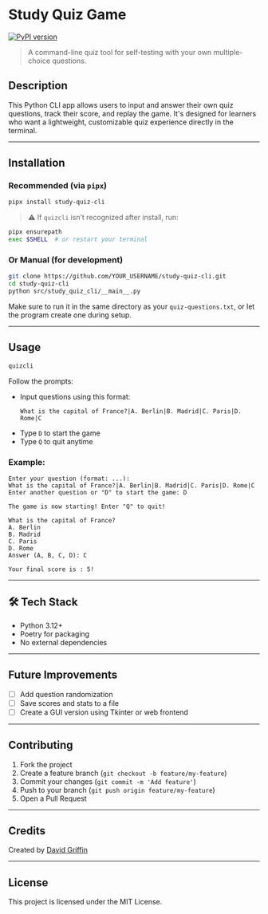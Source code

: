 # Study Quiz Game

[![PyPI version](https://badge.fury.io/py/study-quiz-cli.svg)](https://pypi.org/project/study-quiz-cli/)

> A command-line quiz tool for self-testing with your own multiple-choice questions.

## Description

This Python CLI app allows users to input and answer their own quiz questions, track their score, and replay the game. It's designed for learners who want a lightweight, customizable quiz experience directly in the terminal.

---

## Installation

### Recommended (via `pipx`)

```bash
pipx install study-quiz-cli
```

> ⚠️ If `quizcli` isn’t recognized after install, run:

```bash
pipx ensurepath
exec $SHELL  # or restart your terminal
```

### Or Manual (for development)

```bash
git clone https://github.com/YOUR_USERNAME/study-quiz-cli.git
cd study-quiz-cli
python src/study_quiz_cli/__main__.py
```

Make sure to run it in the same directory as your `quiz-questions.txt`, or let the program create one during setup.

---

## Usage

```bash
quizcli
```

Follow the prompts:
- Input questions using this format:
  ```
  What is the capital of France?|A. Berlin|B. Madrid|C. Paris|D. Rome|C
  ```
- Type `D` to start the game
- Type `Q` to quit anytime

### Example:

```
Enter your question (format: ...):  
What is the capital of France?|A. Berlin|B. Madrid|C. Paris|D. Rome|C  
Enter another question or "D" to start the game: D

The game is now starting! Enter "Q" to quit!

What is the capital of France?  
A. Berlin  
B. Madrid  
C. Paris  
D. Rome  
Answer (A, B, C, D): C

Your final score is : 5!
```

---

## 🛠 Tech Stack

- Python 3.12+
- Poetry for packaging
- No external dependencies

---

## Future Improvements

- [ ] Add question randomization  
- [ ] Save scores and stats to a file  
- [ ] Create a GUI version using Tkinter or web frontend

---

## Contributing

1. Fork the project  
2. Create a feature branch (`git checkout -b feature/my-feature`)  
3. Commit your changes (`git commit -m 'Add feature'`)  
4. Push to your branch (`git push origin feature/my-feature`)  
5. Open a Pull Request

---

## Credits

Created by [David Griffin](https://github.com/DavidTJGriffin)

---

## License

This project is licensed under the MIT License.
